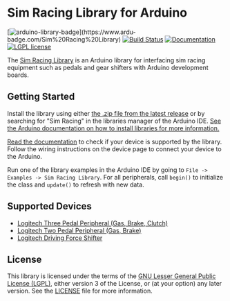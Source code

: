 # Sim Racing Library for Arduino
[![arduino-library-badge](https://www.ardu-badge.com/badge/Sim%20Racing%20Library.svg?)](https://www.ardu-badge.com/Sim%20Racing%20Library) [![Build Status](https://github.com/dmadison/Sim-Racing-Arduino/workflows/build/badge.svg)](https://github.com/dmadison/Sim-Racing-Arduino/actions/workflows/ci.yml) [![Documentation](https://img.shields.io/badge/Docs-Doxygen-blue.svg)](http://dmadison.github.io/Sim-Racing-Arduino/docs/index.html)
[![LGPL license](https://img.shields.io/badge/License-LGPL-orange.svg)](https://github.com/dmadison/Sim-Racing-Arduino/blob/master/LICENSE)

The [Sim Racing Library](https://github.com/dmadison/Sim-Racing-Arduino/) is an Arduino library for interfacing sim racing equipment such as pedals and gear shifters with Arduino development boards.

## Getting Started

Install the library using either [the .zip file from the latest release](https://github.com/dmadison/Sim-Racing-Arduino/releases/latest/) or by searching for "Sim Racing" in the libraries manager of the Arduino IDE. [See the Arduino documentation on how to install libraries for more information.](https://docs.arduino.cc/software/ide-v1/tutorials/installing-libraries)

[Read the documentation](http://dmadison.github.io/Sim-Racing-Arduino/docs/md_pages_supported_devices.html) to check if your device is supported by the library. Follow the wiring instructions on the device page to connect your device to the Arduino.

Run one of the library examples in the Arduino IDE by going to `File -> Examples -> Sim Racing Library`. For all peripherals, call `begin()` to initialize the class and `update()` to refresh with new data.

## Supported Devices

* [Logitech Three Pedal Peripheral (Gas, Brake, Clutch)](http://dmadison.github.io/Sim-Racing-Arduino/docs/logitech_pedals.html)
* [Logitech Two Pedal Peripheral (Gas, Brake)](http://dmadison.github.io/Sim-Racing-Arduino/docs/logitech_pedals.html)
* [Logitech Driving Force Shifter](http://dmadison.github.io/Sim-Racing-Arduino/docs/logitech_shifter.html)

## License

This library is licensed under the terms of the [GNU Lesser General Public License (LGPL)](https://www.gnu.org/licenses/lgpl.html), either version 3 of the License, or (at your option) any later version. See the [LICENSE](https://github.com/dmadison/Sim-Racing-Arduino/blob/master/LICENSE) file for more information.
